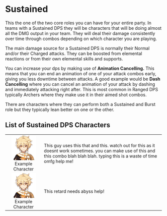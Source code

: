 # Sustained

This the one of the two core roles you can have for your entire party. In teams with a Sustained DPS they will be characters that will be doing almost all the DMG output in your team. They will deal their damage consistently over time through combos depending on which character you are playing.

The main damage source for a Sustained DPS is normally their Normal and/or their Charged attacks. They can be boosted from elemental reactions or from their own elemental skills and supports.

You can increase your dps by making use of **Animation Cancelling.** This means that you can end an animation of one of your attack combos early, giving you less downtime between attacks. A good example would be **Dash Cancelling** where you can cancel an animation of your attack by dashing and immediately attacking right after. This is most common in Ranged DPS typically Archers where they make use it in their aimed shot combos.

There are characters where they can perform both a Sustained and Burst role but they typically lean better on one or the other.

## List of Sustained DPS Characters

|  |  |
| :---: | :--- |
| ![](../../.gitbook/assets/ui_avataricon_aether.png)  Example Character | This guy uses this that and this. watch out for this as it doesnt work sometimes. you can make use of this and this combo blah blah blah. typing this is a waste of time omfg help me! |
| ![](../../.gitbook/assets/ui_avataricon_aether.png)  Example Character | This retard needs abyss help! |



